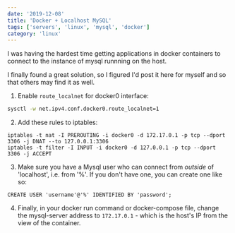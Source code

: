 ```yaml
---
date: '2019-12-08'
title: 'Docker + Localhost MySQL'
tags: ['servers', 'linux', 'mysql', 'docker']
category: 'linux'
---
```


I was having the hardest time getting applications in docker containers to connect to the instance of mysql runnning on the host.

I finally found a great solution, so I figured I'd post it here for myself and so that others may find it as well.

1. Enable `route_localnet` for docker0 interface:

```bash
sysctl -w net.ipv4.conf.docker0.route_localnet=1
```

2. Add these rules to iptables:

```
iptables -t nat -I PREROUTING -i docker0 -d 172.17.0.1 -p tcp --dport 3306 -j DNAT --to 127.0.0.1:3306
iptables -t filter -I INPUT -i docker0 -d 127.0.0.1 -p tcp --dport 3306 -j ACCEPT
```

3. Make sure you have a Mysql user who can connect from _outside_ of 'localhost', i.e. from '%'. If you don't have one, you can create one like so:

```
CREATE USER 'username'@'%' IDENTIFIED BY 'password';
```

4. Finally, in your docker run command or docker-compose file, change the mysql-server address to `172.17.0.1` - which is the host's IP from the view of the container. 


